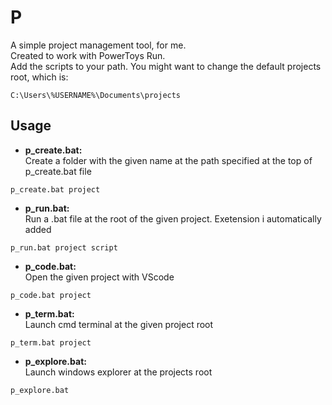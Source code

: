 # P

A simple project management tool, for me.  
Created to work with PowerToys Run.  
Add the scripts to your path.
You might want to change the default projects root, which is:
```
C:\Users\%USERNAME%\Documents\projects
```

## Usage

- **p_create.bat:**  
 Create a folder with the given name at the path specified at the top of p_create.bat file  
```
p_create.bat project
```
- **p_run.bat:**  
Run a .bat file at the root of the given project. Exetension i automatically added
```
p_run.bat project script
```
- **p_code.bat:**  
Open the given project with VScode  
```
p_code.bat project
```
- **p_term.bat:**  
Launch cmd terminal at the given project root
```
p_term.bat project
```
- **p_explore.bat:**  
Launch windows explorer at the projects root  
```
p_explore.bat
```


